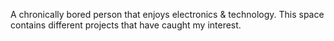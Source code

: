 A chronically bored person that enjoys electronics & technology. This space contains different projects that have caught my interest.
